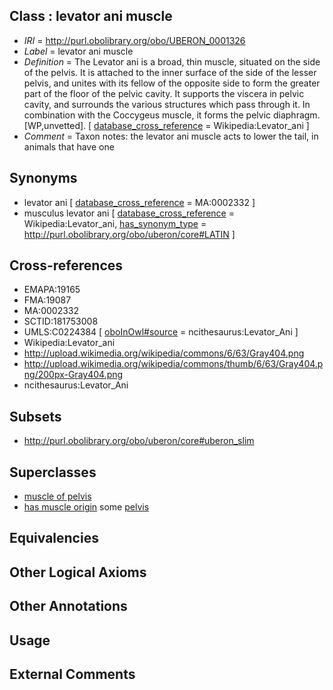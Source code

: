 
## Class : levator ani muscle

 * *IRI* = http://purl.obolibrary.org/obo/UBERON_0001326
 * *Label* = levator ani muscle
 * *Definition* = The Levator ani is a broad, thin muscle, situated on the side of the pelvis. It is attached to the inner surface of the side of the lesser pelvis, and unites with its fellow of the opposite side to form the greater part of the floor of the pelvic cavity. It supports the viscera in pelvic cavity, and surrounds the various structures which pass through it. In combination with the Coccygeus muscle, it forms the pelvic diaphragm. [WP,unvetted]. [ [database_cross_reference](../../ef/oboInOwl#hasDbXref.md) = Wikipedia:Levator_ani ]
 * *Comment* = Taxon notes: the levator ani muscle acts to lower the tail, in animals that have one

## Synonyms

 * levator ani [ [database_cross_reference](../../ef/oboInOwl#hasDbXref.md) = MA:0002332 ]
 * musculus levator ani [ [database_cross_reference](../../ef/oboInOwl#hasDbXref.md) = Wikipedia:Levator_ani, [has_synonym_type](../../pe/oboInOwl#hasSynonymType.md) = http://purl.obolibrary.org/obo/uberon/core#LATIN ]

## Cross-references

 * EMAPA:19165
 * FMA:19087
 * MA:0002332
 * SCTID:181753008
 * UMLS:C0224384 [ [oboInOwl#source](../../ce/oboInOwl#source.md) = ncithesaurus:Levator_Ani ]
 * Wikipedia:Levator_ani
 * http://upload.wikimedia.org/wikipedia/commons/6/63/Gray404.png
 * http://upload.wikimedia.org/wikipedia/commons/thumb/6/63/Gray404.png/200px-Gray404.png
 * ncithesaurus:Levator_Ani

## Subsets

 * http://purl.obolibrary.org/obo/uberon/core#uberon_slim

## Superclasses

 * [muscle of pelvis](../../UBERON/25/UBERON_0001325.md)
 * [has muscle origin](../../RO/72/RO_0002372.md) some [pelvis](../../UBERON/55/UBERON_0002355.md)

## Equivalencies


## Other Logical Axioms


## Other Annotations


## Usage


## External Comments

